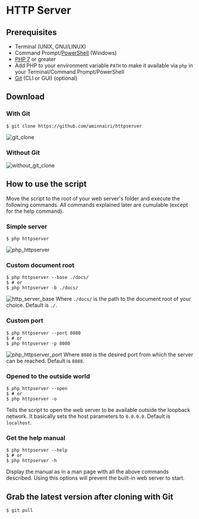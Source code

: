 # HTTP Server
## Prerequisites
- Terminal (UNIX, GNU/LINUX)
- Command Prompt/[PowerShell](https://msdn.microsoft.com/en-us/powershell/mt173057.aspx) (Windows)
- [PHP 7](http://php.net/downloads.php) or greater
- Add PHP to your environment variable `PATH` to make it available via `php` in your Terminal/Command Prompt/PowerShell
- [Git](https://git-scm.com/download/) (CLI or GUI) (optional)
## Download
### With Git
```shell
$ git clone https://github.com/aminnairi/httpserver
```
![git_clone](https://j.gifs.com/P1Brw4.gif)
### Without Git
![without_git_clone](https://j.gifs.com/lOqDlM.gif)
## How to use the script
Move the script to the root of your web server's folder and execute the following commands.
All commands explained later are cumulable (except for the help command).
### Simple server
```shell
$ php httpserver
```
![php_httpserver](https://j.gifs.com/RgEwGO.gif)
### Custom document root
```shell
$ php httpserver --base ./docs/
$ # or
$ php httpserver -b ./docs/
```
![http_server_base](https://j.gifs.com/mwrG49.gif)
Where `./docs/` is the path to the document root of your choice. Default is `./`.
### Custom port
```shell
$ php httpserver --port 8080
$ # or
$ php httpserver -p 8080
```
![php_httpserver_port](https://j.gifs.com/P1Bry1.gif)
Where `8080` is the desired port from which the server can be reached. Default is `8888`.
### Opened to the outside world
```shell
$ php httpserver --open
$ # or
$ php httpserver -o
```
Tells the script to open the web server to be available outside the loopback network. It basically sets the host parameters to `0.0.0.0`. Default is `localhost`.
### Get the help manual
```shell
$ php httpserver --help
$ # or
$ php httpserver -h
```
Display the manual as in a man page with all the above commands described. Using this options will prevent the built-in web server to start.
## Grab the latest version after cloning with Git
```shell
$ git pull
```
